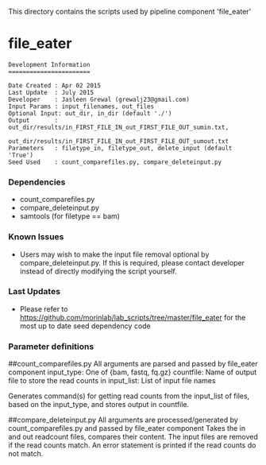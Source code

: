 This directory contains the scripts used by pipeline component 'file_eater'
# file_eater

```
Development Information
=======================

Date Created : Apr 02 2015
Last Update  : July 2015
Developer    : Jasleen Grewal (grewalj23@gmail.com)
Input Params : input_filenames, out_files
Optional Input: out_dir, in_dir (default './')
Output       : out_dir/results/in_FIRST_FILE_IN_out_FIRST_FILE_OUT_sumin.txt,
               out_dir/results/in_FIRST_FILE_IN_out_FIRST_FILE_OUT_sumout.txt 
Parameters   : filetype_in, filetype_out, delete_input (default 'True')
Seed Used    : count_comparefiles.py, compare_deleteinput.py
```

### Dependencies

- count_comparefiles.py
- compare_deleteinput.py
- samtools (for filetype == bam)

### Known Issues

- Users may wish to make the input file removal optional by compare_deleteinput.py. If this is required, please contact developer instead of directly modifying the script yourself.

### Last Updates

- Please refer to https://github.com/morinlab/lab_scripts/tree/master/file_eater for the most up to date seed dependency code

### Parameter definitions

##count_comparefiles.py
All arguments are parsed and passed by file_eater component
input_type: One of {bam, fastq, fq.gz}
countfile: Name of output file to store the read counts in 
input_list: List of input file names 

Generates command(s) for getting read counts from the input_list of files, based on the input_type, and stores output in countfile.

##compare_deleteinput.py
All arguments are processed/generated by count_comparefiles.py and passed by file_eater component
Takes the in and out readcount files, compares their content. The input files are removed if the read counts match. An error statement is printed if the read counts do not match.


